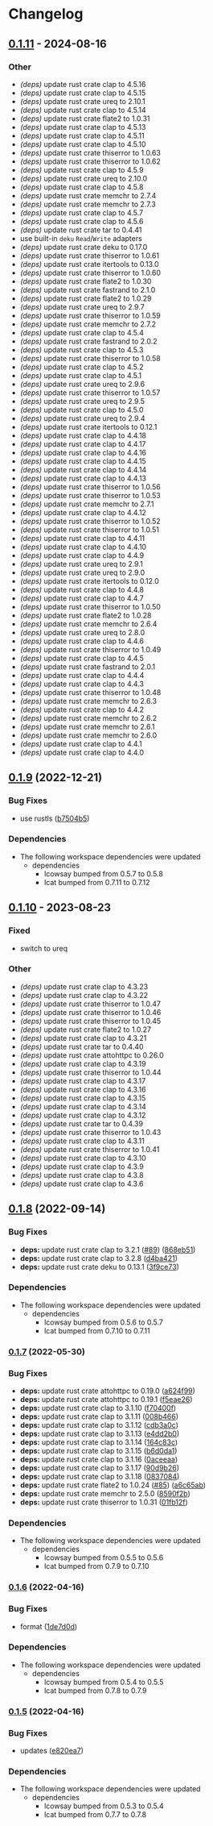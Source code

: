 # Changelog

## [0.1.11](https://github.com/davidkna/lcat-rs/compare/lolcow-fortune-v0.1.10...lolcow-fortune-v0.1.11) - 2024-08-16

### Other
- *(deps)* update rust crate clap to 4.5.16
- *(deps)* update rust crate clap to 4.5.15
- *(deps)* update rust crate ureq to 2.10.1
- *(deps)* update rust crate clap to 4.5.14
- *(deps)* update rust crate flate2 to 1.0.31
- *(deps)* update rust crate clap to 4.5.13
- *(deps)* update rust crate clap to 4.5.11
- *(deps)* update rust crate clap to 4.5.10
- *(deps)* update rust crate thiserror to 1.0.63
- *(deps)* update rust crate thiserror to 1.0.62
- *(deps)* update rust crate clap to 4.5.9
- *(deps)* update rust crate ureq to 2.10.0
- *(deps)* update rust crate clap to 4.5.8
- *(deps)* update rust crate memchr to 2.7.4
- *(deps)* update rust crate memchr to 2.7.3
- *(deps)* update rust crate clap to 4.5.7
- *(deps)* update rust crate clap to 4.5.6
- *(deps)* update rust crate tar to 0.4.41
- use built-in `deku` `Read`/`Write` adapters
- *(deps)* update rust crate deku to 0.17.0
- *(deps)* update rust crate thiserror to 1.0.61
- *(deps)* update rust crate itertools to 0.13.0
- *(deps)* update rust crate thiserror to 1.0.60
- *(deps)* update rust crate flate2 to 1.0.30
- *(deps)* update rust crate fastrand to 2.1.0
- *(deps)* update rust crate flate2 to 1.0.29
- *(deps)* update rust crate ureq to 2.9.7
- *(deps)* update rust crate thiserror to 1.0.59
- *(deps)* update rust crate memchr to 2.7.2
- *(deps)* update rust crate clap to 4.5.4
- *(deps)* update rust crate fastrand to 2.0.2
- *(deps)* update rust crate clap to 4.5.3
- *(deps)* update rust crate thiserror to 1.0.58
- *(deps)* update rust crate clap to 4.5.2
- *(deps)* update rust crate clap to 4.5.1
- *(deps)* update rust crate ureq to 2.9.6
- *(deps)* update rust crate thiserror to 1.0.57
- *(deps)* update rust crate ureq to 2.9.5
- *(deps)* update rust crate clap to 4.5.0
- *(deps)* update rust crate ureq to 2.9.4
- *(deps)* update rust crate itertools to 0.12.1
- *(deps)* update rust crate clap to 4.4.18
- *(deps)* update rust crate clap to 4.4.17
- *(deps)* update rust crate clap to 4.4.16
- *(deps)* update rust crate clap to 4.4.15
- *(deps)* update rust crate clap to 4.4.14
- *(deps)* update rust crate clap to 4.4.13
- *(deps)* update rust crate thiserror to 1.0.56
- *(deps)* update rust crate thiserror to 1.0.53
- *(deps)* update rust crate memchr to 2.7.1
- *(deps)* update rust crate clap to 4.4.12
- *(deps)* update rust crate thiserror to 1.0.52
- *(deps)* update rust crate thiserror to 1.0.51
- *(deps)* update rust crate clap to 4.4.11
- *(deps)* update rust crate clap to 4.4.10
- *(deps)* update rust crate clap to 4.4.9
- *(deps)* update rust crate ureq to 2.9.1
- *(deps)* update rust crate ureq to 2.9.0
- *(deps)* update rust crate itertools to 0.12.0
- *(deps)* update rust crate clap to 4.4.8
- *(deps)* update rust crate clap to 4.4.7
- *(deps)* update rust crate thiserror to 1.0.50
- *(deps)* update rust crate flate2 to 1.0.28
- *(deps)* update rust crate memchr to 2.6.4
- *(deps)* update rust crate ureq to 2.8.0
- *(deps)* update rust crate clap to 4.4.6
- *(deps)* update rust crate thiserror to 1.0.49
- *(deps)* update rust crate clap to 4.4.5
- *(deps)* update rust crate fastrand to 2.0.1
- *(deps)* update rust crate clap to 4.4.4
- *(deps)* update rust crate clap to 4.4.3
- *(deps)* update rust crate thiserror to 1.0.48
- *(deps)* update rust crate memchr to 2.6.3
- *(deps)* update rust crate clap to 4.4.2
- *(deps)* update rust crate memchr to 2.6.2
- *(deps)* update rust crate memchr to 2.6.1
- *(deps)* update rust crate memchr to 2.6.0
- *(deps)* update rust crate clap to 4.4.1
- *(deps)* update rust crate clap to 4.4.0

## [0.1.9](https://github.com/davidkna/lcat-rs/compare/lolcow-fortune-v0.1.8...lolcow-fortune-v0.1.9) (2022-12-21)


### Bug Fixes

* use rustls ([b7504b5](https://github.com/davidkna/lcat-rs/commit/b7504b5d98de4a65cebab519622dc0cda3b6246a))


### Dependencies

* The following workspace dependencies were updated
  * dependencies
    * lcowsay bumped from 0.5.7 to 0.5.8
    * lcat bumped from 0.7.11 to 0.7.12

## [0.1.10](https://github.com/davidkna/lcat-rs/compare/lolcow-fortune-v0.1.9...lolcow-fortune-v0.1.10) - 2023-08-23

### Fixed
- switch to ureq

### Other
- *(deps)* update rust crate clap to 4.3.23
- *(deps)* update rust crate clap to 4.3.22
- *(deps)* update rust crate thiserror to 1.0.47
- *(deps)* update rust crate thiserror to 1.0.46
- *(deps)* update rust crate thiserror to 1.0.45
- *(deps)* update rust crate flate2 to 1.0.27
- *(deps)* update rust crate clap to 4.3.21
- *(deps)* update rust crate tar to 0.4.40
- *(deps)* update rust crate attohttpc to 0.26.0
- *(deps)* update rust crate clap to 4.3.19
- *(deps)* update rust crate thiserror to 1.0.44
- *(deps)* update rust crate clap to 4.3.17
- *(deps)* update rust crate clap to 4.3.16
- *(deps)* update rust crate clap to 4.3.15
- *(deps)* update rust crate clap to 4.3.14
- *(deps)* update rust crate clap to 4.3.12
- *(deps)* update rust crate tar to 0.4.39
- *(deps)* update rust crate thiserror to 1.0.43
- *(deps)* update rust crate clap to 4.3.11
- *(deps)* update rust crate thiserror to 1.0.41
- *(deps)* update rust crate clap to 4.3.10
- *(deps)* update rust crate clap to 4.3.9
- *(deps)* update rust crate clap to 4.3.8
- *(deps)* update rust crate clap to 4.3.6

## [0.1.8](https://github.com/davidkna/lcat-rs/compare/lolcow-fortune-v0.1.7...lolcow-fortune-v0.1.8) (2022-09-14)


### Bug Fixes

* **deps:** update rust crate clap to 3.2.1 ([#89](https://github.com/davidkna/lcat-rs/issues/89)) ([868eb51](https://github.com/davidkna/lcat-rs/commit/868eb5156d92f2e3266640871709451ddbf2b9ec))
* **deps:** update rust crate clap to 3.2.8 ([d4ba421](https://github.com/davidkna/lcat-rs/commit/d4ba421213c1467777fd61c368b6925b64ede789))
* **deps:** update rust crate deku to 0.13.1 ([3f9ce73](https://github.com/davidkna/lcat-rs/commit/3f9ce73cd6ca36cfb0725a3367260e194d9befb9))


### Dependencies

* The following workspace dependencies were updated
  * dependencies
    * lcowsay bumped from 0.5.6 to 0.5.7
    * lcat bumped from 0.7.10 to 0.7.11

### [0.1.7](https://github.com/davidkna/lcat-rs/compare/lolcow-fortune-v0.1.6...lolcow-fortune-v0.1.7) (2022-05-30)


### Bug Fixes

* **deps:** update rust crate attohttpc to 0.19.0 ([a624f99](https://github.com/davidkna/lcat-rs/commit/a624f99f57c9002a62e15b251a64ef64886748b3))
* **deps:** update rust crate attohttpc to 0.19.1 ([f5eae26](https://github.com/davidkna/lcat-rs/commit/f5eae26c8460892552d51ca5c5caa060076dcd7a))
* **deps:** update rust crate clap to 3.1.10 ([f70400f](https://github.com/davidkna/lcat-rs/commit/f70400f53e3bf5287cad293a7d90a542c366948a))
* **deps:** update rust crate clap to 3.1.11 ([008b466](https://github.com/davidkna/lcat-rs/commit/008b46680536ce0219830f4c95b93f7ab572b99b))
* **deps:** update rust crate clap to 3.1.12 ([cdb3a0c](https://github.com/davidkna/lcat-rs/commit/cdb3a0cc398cc1f7fc7da523fba16b85a54f26c1))
* **deps:** update rust crate clap to 3.1.13 ([e4dd2b0](https://github.com/davidkna/lcat-rs/commit/e4dd2b0953feddb2887ac774316ebc4f485f2684))
* **deps:** update rust crate clap to 3.1.14 ([164c83c](https://github.com/davidkna/lcat-rs/commit/164c83c204aeda806fdfc4a2ce38137067727909))
* **deps:** update rust crate clap to 3.1.15 ([b6d0da1](https://github.com/davidkna/lcat-rs/commit/b6d0da1c13a6854ac7619a84764b2461150fc17f))
* **deps:** update rust crate clap to 3.1.16 ([0aceeaa](https://github.com/davidkna/lcat-rs/commit/0aceeaa3104e0d8b35142abdcf3e593668de4d36))
* **deps:** update rust crate clap to 3.1.17 ([90d9b26](https://github.com/davidkna/lcat-rs/commit/90d9b262a07c4062062da65dd219afdbdfc2c434))
* **deps:** update rust crate clap to 3.1.18 ([0837084](https://github.com/davidkna/lcat-rs/commit/0837084c1c6cc741f6847c23046d134705600ee0))
* **deps:** update rust crate flate2 to 1.0.24 ([#85](https://github.com/davidkna/lcat-rs/issues/85)) ([a6c65ab](https://github.com/davidkna/lcat-rs/commit/a6c65abc00a40c0164330d5f387364e75e1648de))
* **deps:** update rust crate memchr to 2.5.0 ([8590f2b](https://github.com/davidkna/lcat-rs/commit/8590f2b3a9542f2cf550490e3c728226384e0e45))
* **deps:** update rust crate thiserror to 1.0.31 ([01fb12f](https://github.com/davidkna/lcat-rs/commit/01fb12f40cdab00ee93323fc3ade5f67650f3040))


### Dependencies

* The following workspace dependencies were updated
  * dependencies
    * lcowsay bumped from 0.5.5 to 0.5.6
    * lcat bumped from 0.7.9 to 0.7.10

### [0.1.6](https://github.com/davidkna/lcat-rs/compare/lolcow-fortune-v0.1.5...lolcow-fortune-v0.1.6) (2022-04-16)


### Bug Fixes

* format ([1de7d0d](https://github.com/davidkna/lcat-rs/commit/1de7d0dc1120c9bd58d5b8ee6b3eee763d6ecd4f))


### Dependencies

* The following workspace dependencies were updated
  * dependencies
    * lcowsay bumped from 0.5.4 to 0.5.5
    * lcat bumped from 0.7.8 to 0.7.9

### [0.1.5](https://github.com/davidkna/lcat-rs/compare/lolcow-fortune-v0.1.4...lolcow-fortune-v0.1.5) (2022-04-16)


### Bug Fixes

* updates ([e820ea7](https://github.com/davidkna/lcat-rs/commit/e820ea7458de7c26dc98785da21fa5c2ddab04e4))


### Dependencies

* The following workspace dependencies were updated
  * dependencies
    * lcowsay bumped from 0.5.3 to 0.5.4
    * lcat bumped from 0.7.7 to 0.7.8
